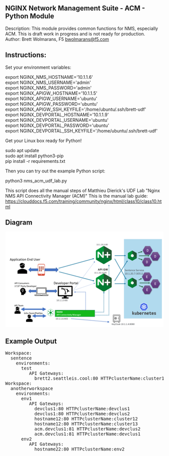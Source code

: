 NGINX Network Management Suite - ACM - Python Module  
----------------------------------------------  
Description: This module provides common functions for NMS, especially ACM.  This is draft work in progress and is not ready for production.  
Author: Brett Wolmarans, F5 bwolmarans@f5.com  

Instructions:   
-------------------------

  
Set your environment variables:  
  
  
export NGINX_NMS_HOSTNAME='10.1.1.6'    
export NGINX_NMS_USERNAME='admin'    
export NGINX_NMS_PASSWORD='admin'    
export NGINX_APIGW_HOSTNAME='10.1.1.5'    
export NGINX_APIGW_USERNAME='ubuntu'    
export NGINX_APIGW_PASSWORD='ubuntu'    
export NGINX_APIGW_SSH_KEYFILE='/home/ubuntu/.ssh/brett-udf'    
export NGINX_DEVPORTAL_HOSTNAME='10.1.1.9'    
export NGINX_DEVPORTAL_USERNAME='ubuntu'    
export NGINX_DEVPORTAL_PASSWORD='ubuntu'    
export NGINX_DEVPORTAL_SSH_KEYFILE='/home/ubuntu/.ssh/brett-udf'    

Get your Linux box ready for Python!

  
sudo apt update    
sudo apt install python3-pip    
pip install -r requirements.txt    
  
Then you can try out the example Python script:

python3 nms_acm_udf_lab.py    

This script does all the manual steps of
Matthieu Dierick's UDF Lab "Nginx NMS API Connectivity Manager (ACM)"
This is the manual lab guide: https://clouddocs.f5.com/training/community/nginx/html/class10/class10.html  


Diagram
-------

![My Image](graphics/acm.png)
  
  
  
Example Output
--------------
  
<pre>
Workspace:  
  sentence  
    environments:  
      test  
         API Gateways:  
           brett2.seattleis.cool:80 HTTPclusterName:cluster1  
Workspace:  
  anotherworkspace  
    environments:  
      env1  
         API Gateways:  
           devclus1:80 HTTPclusterName:devclus1  
           devclus1:80 HTTPclusterName:devclus2  
           hostname12:80 HTTPclusterName:cluster12  
           hostname12:80 HTTPclusterName:cluster13  
           acm.devclus1:81 HTTPclusterName:devclus2  
           acm.devclus1:81 HTTPclusterName:devclus1  
      env2  
         API Gateways:  
           hostname22:80 HTTPclusterName:env2  
</pre>
